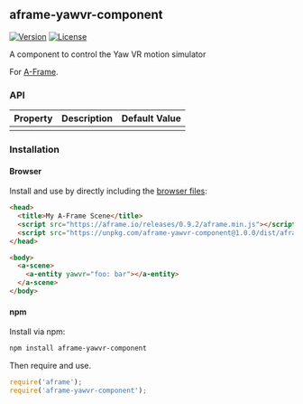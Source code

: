 ## aframe-yawvr-component

[![Version](http://img.shields.io/npm/v/aframe-yawvr-component.svg?style=flat-square)](https://npmjs.org/package/aframe-yawvr-component)
[![License](http://img.shields.io/npm/l/aframe-yawvr-component.svg?style=flat-square)](https://npmjs.org/package/aframe-yawvr-component)

A component to control the Yaw VR motion simulator

For [A-Frame](https://aframe.io).

### API

| Property | Description | Default Value |
| -------- | ----------- | ------------- |
|          |             |               |

### Installation

#### Browser

Install and use by directly including the [browser files](dist):

```html
<head>
  <title>My A-Frame Scene</title>
  <script src="https://aframe.io/releases/0.9.2/aframe.min.js"></script>
  <script src="https://unpkg.com/aframe-yawvr-component@1.0.0/dist/aframe-yawvr-component.min.js"></script>
</head>

<body>
  <a-scene>
    <a-entity yawvr="foo: bar"></a-entity>
  </a-scene>
</body>
```

#### npm

Install via npm:

```bash
npm install aframe-yawvr-component
```

Then require and use.

```js
require('aframe');
require('aframe-yawvr-component');
```
